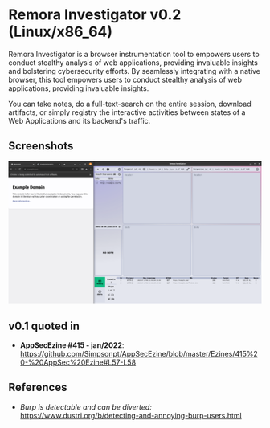 # Remora Investigator v0.2 (Linux/x86_64)


Remora Investigator is a browser instrumentation tool to empowers users to conduct stealthy analysis of web applications, providing invaluable insights and bolstering cybersecurity efforts. By seamlessly integrating with a native browser, this tool empowers users to conduct stealthy analysis of web applications, providing invaluable insights.

You can take notes, do a full-text-search on the entire session, download artifacts, or simply registry the interactive activities between states of a Web Applications and its backend's traffic.

## Screenshots

![Alt text](./imgs/remora-investigator.png)

## v0.1 quoted in
- **AppSecEzine #415 - jan/2022**: https://github.com/Simpsonpt/AppSecEzine/blob/master/Ezines/415%20-%20AppSec%20Ezine#L57-L58


## References

- *Burp is detectable and can be diverted:* https://www.dustri.org/b/detecting-and-annoying-burp-users.html
